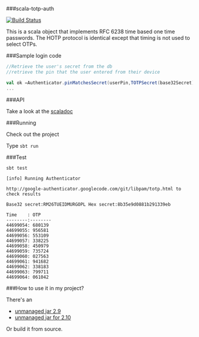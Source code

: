 ###scala-totp-auth

[![Build Status](https://travis-ci.org/marklister/scala-totp-auth.png)](https://travis-ci.org/marklister/scala-totp-auth)

This is a scala object that implements RFC 6238 time based one time passwords.
The HOTP protocol is identical except that timing is not used to select OTPs.

###Sample login code

```scala
//Retrieve the user's secret from the db
//retrieve the pin that the user entered from their device

val ok =Authenticator.pinMatchesSecret(userPin,TOTPSecret(base32Secret))
...
```

###API

Take a look at the [scaladoc](http://marklister.github.com/scala-totp-auth/latest/api/index.html#org.catch22.totp.auth.package) 

###Running

Check out the project 

Type `sbt run` 

###Test

`sbt test`



    [info] Running Authenticator 
    
    http://google-authenticator.googlecode.com/git/libpam/totp.html to check results
    
    Base32 secret:RM26TUEIDMURGOPL Hex secret:8b35e9d0881b291339eb
    
    Time    : OTP
    --------:--------
    44699054: 680139
    44699055: 956581
    44699056: 553109
    44699057: 338225
    44699058: 450979
    44699059: 735724
    44699060: 027563
    44699061: 941682
    44699062: 338183
    44699063: 799711
    44699064: 061042

###How to use it in my project?

There's an 
  - [unmanaged jar 2.9](https://marklister.github.com/scala-totp-auth/scala-totp-auth_2.9.2-1.01.jar) 
  - [unmanaged jar for 2.10](https://marklister.github.com/scala-totp-auth/scala-totp-auth_2.10-1.02.jar)

Or build it from source.
